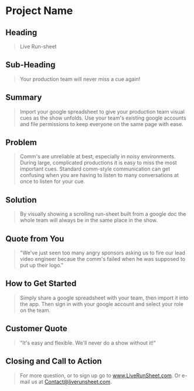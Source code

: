 # Project Name #

<!-- 
> This material was originally posted [here](http://www.quora.com/What-is-Amazons-approach-to-product-development-and-product-management). It is reproduced here for posterities sake.

There is an approach called "working backwards" that is widely used at Amazon. They work backwards from the customer, rather than starting with an idea for a product and trying to bolt customers onto it. While working backwards can be applied to any specific product decision, using this approach is especially important when developing new products or features.

For new initiatives a product manager typically starts by writing an internal press release announcing the finished product. The target audience for the press release is the new/updated product's customers, which can be retail customers or internal users of a tool or technology. Internal press releases are centered around the customer problem, how current solutions (internal or external) fail, and how the new product will blow away existing solutions.

If the benefits listed don't sound very interesting or exciting to customers, then perhaps they're not (and shouldn't be built). Instead, the product manager should keep iterating on the press release until they've come up with benefits that actually sound like benefits. Iterating on a press release is a lot less expensive than iterating on the product itself (and quicker!).

If the press release is more than a page and a half, it is probably too long. Keep it simple. 3-4 sentences for most paragraphs. Cut out the fat. Don't make it into a spec. You can accompany the press release with a FAQ that answers all of the other business or execution questions so the press release can stay focused on what the customer gets. My rule of thumb is that if the press release is hard to write, then the product is probably going to suck. Keep working at it until the outline for each paragraph flows. 

Oh, and I also like to write press-releases in what I call "Oprah-speak" for mainstream consumer products. Imagine you're sitting on Oprah's couch and have just explained the product to her, and then you listen as she explains it to her audience. That's "Oprah-speak", not "Geek-speak".

Once the project moves into development, the press release can be used as a touchstone; a guiding light. The product team can ask themselves, "Are we building what is in the press release?" If they find they're spending time building things that aren't in the press release (overbuilding), they need to ask themselves why. This keeps product development focused on achieving the customer benefits and not building extraneous stuff that takes longer to build, takes resources to maintain, and doesn't provide real customer benefit (at least not enough to warrant inclusion in the press release).
 -->
 
## Heading ##
  > Live Run-sheet

## Sub-Heading ##
  > Your production team will never miss a cue again!

## Summary ##
  > Import your google spreadsheet to give your production team visual cues as the show unfolds. Use your team's existing google accounts and file permissions to keep everyone on the same page with ease.

## Problem ##
  > Comm's are unreliable at best, especially in noisy environments. During large, complicated productions it is easy to miss the most important cues. Standard comm-style communication can get confusing when you are having to listen to many conversations at once to listen for your cue. 

## Solution ##
  > By visually showing a scrolling run-sheet built from a google doc the whole team will always be in the same place in the show.

## Quote from You ##
  > "We've just seen too many angry sponsors asking us to fire our lead video engineer becaue the comm's failed when he was supposed to put up their logo."

## How to Get Started ##
  > Simply share a google spreadsheet with your team, then import it into the app. Then sign in with your google account and select your role on the team.

## Customer Quote ##
  > "It's easy and flexible. We'll never do a show without it!"

## Closing and Call to Action ##
  > For more question, or to sign up go to www.LiveRunSheet.com. Or e-mail us at Contact@liverunsheet.com.
